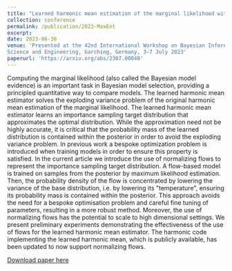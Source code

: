 ```yaml
---
title: "Learned harmonic mean estimation of the marginal likelihood with normalizing flows"
collection: conference
permalink: /publication/2023-MaxEnt
excerpt:
date: 2023-06-30
venue: 'Presented at the 42nd International Workshop on Bayesian Inference and Maximum Entropy Methods in
Science and Engineering, Garching, Germany, 3–7 July 2023'
paperurl: 'https://arxiv.org/abs/2307.00048'
---
```


Computing the marginal likelihood (also called the Bayesian model evidence) is an important task in Bayesian model selection, providing a principled quantitative way to compare models. The learned harmonic mean estimator solves the exploding variance problem of the original harmonic mean estimation of the marginal likelihood. The learned harmonic mean estimator learns an importance sampling target distribution that approximates the optimal distribution. While the approximation need not be highly accurate, it is critical that the probability mass of the learned distribution is contained within the posterior in order to avoid the exploding variance problem. In previous work a bespoke optimization problem is introduced when training models in order to ensure this property is satisfied. In the current article we introduce the use of normalizing flows to represent the importance sampling target distribution. A flow-based model is trained on samples from the posterior by maximum likelihood estimation. Then, the probability density of the flow is concentrated by lowering the variance of the base distribution, i.e. by lowering its "temperature", ensuring its probability mass is contained within the posterior. This approach avoids the need for a bespoke optimisation problem and careful fine tuning of parameters, resulting in a more robust method. Moreover, the use of normalizing flows has the potential to scale to high dimensional settings. We present preliminary experiments demonstrating the effectiveness of the use of flows for the learned harmonic mean estimator. The harmonic code implementing the learned harmonic mean, which is publicly available, has been updated to now support normalizing flows.

[Download paper here](https://arxiv.org/pdf/2307.00048.pdf)